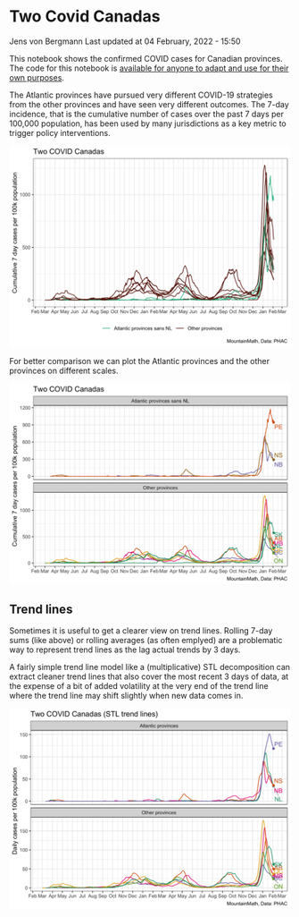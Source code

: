 Two Covid Canadas
================
Jens von Bergmann
Last updated at 04 February, 2022 - 15:50

This notebook shows the confirmed COVID cases for Canadian provinces.
The code for this notebook is [available for anyone to adapt and use for
their own
purposes](https://github.com/mountainMath/BCCovidSnippets/blob/main/two_covid_canadas.Rmd).

The Atlantic provinces have pursued very different COVID-19 strategies
from the other provinces and have seen very different outcomes. The
7-day incidence, that is the cumulative number of cases over the past 7
days per 100,000 population, has been used by many jurisdictions as a
key metric to trigger policy interventions.

<img src="two_covid_canadas_files/figure-gfm/two-covid-canadas-overview-1.png" width="1050" />

For better comparison we can plot the Atlantic provinces and the other
provinces on different scales.

<img src="two_covid_canadas_files/figure-gfm/two-covid-canadas-1.png" width="1050" />

## Trend lines

Sometimes it is useful to get a clearer view on trend lines. Rolling
7-day sums (like above) or rolling averages (as often emplyed) are a
problematic way to represent trend lines as the lag actual trends by 3
days.

A fairly simple trend line model like a (multiplicative) STL
decomposition can extract cleaner trend lines that also cover the most
recent 3 days of data, at the expense of a bit of added volatility at
the very end of the trend line where the trend line may shift slightly
when new data comes in.

<img src="two_covid_canadas_files/figure-gfm/two-covid-canadas-trend-1.png" width="1050" />
